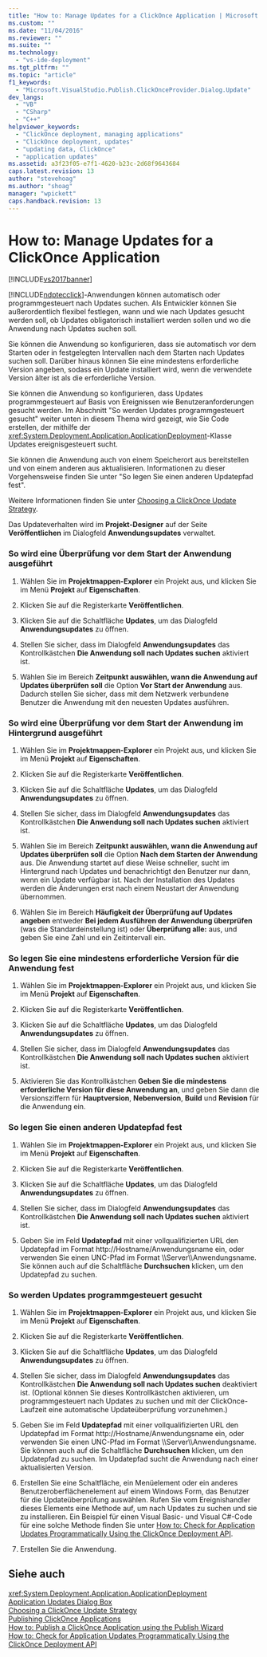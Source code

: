 ```yaml
---
title: "How to: Manage Updates for a ClickOnce Application | Microsoft Docs"
ms.custom: ""
ms.date: "11/04/2016"
ms.reviewer: ""
ms.suite: ""
ms.technology: 
  - "vs-ide-deployment"
ms.tgt_pltfrm: ""
ms.topic: "article"
f1_keywords: 
  - "Microsoft.VisualStudio.Publish.ClickOnceProvider.Dialog.Update"
dev_langs: 
  - "VB"
  - "CSharp"
  - "C++"
helpviewer_keywords: 
  - "ClickOnce deployment, managing applications"
  - "ClickOnce deployment, updates"
  - "updating data, ClickOnce"
  - "application updates"
ms.assetid: a3f23f05-e7f1-4620-b23c-2d68f9643684
caps.latest.revision: 13
author: "stevehoag"
ms.author: "shoag"
manager: "wpickett"
caps.handback.revision: 13
---
```

# How to: Manage Updates for a ClickOnce Application
[!INCLUDE[vs2017banner](../code-quality/includes/vs2017banner.md)]

[!INCLUDE[ndptecclick](../deployment/includes/ndptecclick_md.md)]\-Anwendungen können automatisch oder programmgesteuert nach Updates suchen.  Als Entwickler können Sie außerordentlich flexibel festlegen, wann und wie nach Updates gesucht werden soll, ob Updates obligatorisch installiert werden sollen und wo die Anwendung nach Updates suchen soll.  
  
 Sie können die Anwendung so konfigurieren, dass sie automatisch vor dem Starten oder in festgelegten Intervallen nach dem Starten nach Updates suchen soll.  Darüber hinaus können Sie eine mindestens erforderliche Version angeben, sodass ein Update installiert wird, wenn die verwendete Version älter ist als die erforderliche Version.  
  
 Sie können die Anwendung so konfigurieren, dass Updates programmgesteuert auf Basis von Ereignissen wie Benutzeranforderungen gesucht werden.  Im Abschnitt "So werden Updates programmgesteuert gesucht" weiter unten in diesem Thema wird gezeigt, wie Sie Code erstellen, der mithilfe der <xref:System.Deployment.Application.ApplicationDeployment>\-Klasse Updates ereignisgesteuert sucht.  
  
 Sie können die Anwendung auch von einem Speicherort aus bereitstellen und von einem anderen aus aktualisieren.  Informationen zu dieser Vorgehensweise finden Sie unter "So legen Sie einen anderen Updatepfad fest".  
  
 Weitere Informationen finden Sie unter [Choosing a ClickOnce Update Strategy](../deployment/choosing-a-clickonce-update-strategy.md).  
  
 Das Updateverhalten wird im **Projekt\-Designer** auf der Seite **Veröffentlichen** im Dialogfeld **Anwendungsupdates** verwaltet.  
  
### So wird eine Überprüfung vor dem Start der Anwendung ausgeführt  
  
1.  Wählen Sie im **Projektmappen\-Explorer** ein Projekt aus, und klicken Sie im Menü **Projekt** auf **Eigenschaften**.  
  
2.  Klicken Sie auf die Registerkarte **Veröffentlichen**.  
  
3.  Klicken Sie auf die Schaltfläche **Updates**, um das Dialogfeld **Anwendungsupdates** zu öffnen.  
  
4.  Stellen Sie sicher, dass im Dialogfeld **Anwendungsupdates** das Kontrollkästchen **Die Anwendung soll nach Updates suchen** aktiviert ist.  
  
5.  Wählen Sie im Bereich **Zeitpunkt auswählen, wann die Anwendung auf Updates überprüfen soll** die Option **Vor Start der Anwendung** aus.  Dadurch stellen Sie sicher, dass mit dem Netzwerk verbundene Benutzer die Anwendung mit den neuesten Updates ausführen.  
  
### So wird eine Überprüfung vor dem Start der Anwendung im Hintergrund ausgeführt  
  
1.  Wählen Sie im **Projektmappen\-Explorer** ein Projekt aus, und klicken Sie im Menü **Projekt** auf **Eigenschaften**.  
  
2.  Klicken Sie auf die Registerkarte **Veröffentlichen**.  
  
3.  Klicken Sie auf die Schaltfläche **Updates**, um das Dialogfeld **Anwendungsupdates** zu öffnen.  
  
4.  Stellen Sie sicher, dass im Dialogfeld **Anwendungsupdates** das Kontrollkästchen **Die Anwendung soll nach Updates suchen** aktiviert ist.  
  
5.  Wählen Sie im Bereich **Zeitpunkt auswählen, wann die Anwendung auf Updates überprüfen soll** die Option **Nach dem Starten der Anwendung** aus.  Die Anwendung startet auf diese Weise schneller, sucht im Hintergrund nach Updates und benachrichtigt den Benutzer nur dann, wenn ein Update verfügbar ist.  Nach der Installation des Updates werden die Änderungen erst nach einem Neustart der Anwendung übernommen.  
  
6.  Wählen Sie im Bereich **Häufigkeit der Überprüfung auf Updates angeben** entweder **Bei jedem Ausführen der Anwendung überprüfen** \(was die Standardeinstellung ist\) oder **Überprüfung alle:** aus, und geben Sie eine Zahl und ein Zeitintervall ein.  
  
### So legen Sie eine mindestens erforderliche Version für die Anwendung fest  
  
1.  Wählen Sie im **Projektmappen\-Explorer** ein Projekt aus, und klicken Sie im Menü **Projekt** auf **Eigenschaften**.  
  
2.  Klicken Sie auf die Registerkarte **Veröffentlichen**.  
  
3.  Klicken Sie auf die Schaltfläche **Updates**, um das Dialogfeld **Anwendungsupdates** zu öffnen.  
  
4.  Stellen Sie sicher, dass im Dialogfeld **Anwendungsupdates** das Kontrollkästchen **Die Anwendung soll nach Updates suchen** aktiviert ist.  
  
5.  Aktivieren Sie das Kontrollkästchen **Geben Sie die mindestens erforderliche Version für diese Anwendung an**, und geben Sie dann die Versionsziffern für **Hauptversion**, **Nebenversion**, **Build** und **Revision** für die Anwendung ein.  
  
### So legen Sie einen anderen Updatepfad fest  
  
1.  Wählen Sie im **Projektmappen\-Explorer** ein Projekt aus, und klicken Sie im Menü **Projekt** auf **Eigenschaften**.  
  
2.  Klicken Sie auf die Registerkarte **Veröffentlichen**.  
  
3.  Klicken Sie auf die Schaltfläche **Updates**, um das Dialogfeld **Anwendungsupdates** zu öffnen.  
  
4.  Stellen Sie sicher, dass im Dialogfeld **Anwendungsupdates** das Kontrollkästchen **Die Anwendung soll nach Updates suchen** aktiviert ist.  
  
5.  Geben Sie im Feld **Updatepfad** mit einer vollqualifizierten URL den Updatepfad im Format http:\/\/Hostname\/Anwendungsname ein, oder verwenden Sie einen UNC\-Pfad im Format \\\\Server\\\\Anwendungsname. Sie können auch auf die Schaltfläche **Durchsuchen** klicken, um den Updatepfad zu suchen.  
  
### So werden Updates programmgesteuert gesucht  
  
1.  Wählen Sie im **Projektmappen\-Explorer** ein Projekt aus, und klicken Sie im Menü **Projekt** auf **Eigenschaften**.  
  
2.  Klicken Sie auf die Registerkarte **Veröffentlichen**.  
  
3.  Klicken Sie auf die Schaltfläche **Updates**, um das Dialogfeld **Anwendungsupdates** zu öffnen.  
  
4.  Stellen Sie sicher, dass im Dialogfeld **Anwendungsupdates** das Kontrollkästchen **Die Anwendung soll nach Updates suchen** deaktiviert ist.  \(Optional können Sie dieses Kontrollkästchen aktivieren, um programmgesteuert nach Updates zu suchen und mit der ClickOnce\-Laufzeit eine automatische Updateüberprüfung vorzunehmen.\)  
  
5.  Geben Sie im Feld **Updatepfad** mit einer vollqualifizierten URL den Updatepfad im Format http:\/\/Hostname\/Anwendungsname ein, oder verwenden Sie einen UNC\-Pfad im Format \\\\Server\\\\Anwendungsname. Sie können auch auf die Schaltfläche **Durchsuchen** klicken, um den Updatepfad zu suchen.  Im Updatepfad sucht die Anwendung nach einer aktualisierten Version.  
  
6.  Erstellen Sie eine Schaltfläche, ein Menüelement oder ein anderes Benutzeroberflächenelement auf einem Windows Form, das Benutzer für die Updateüberprüfung auswählen.  Rufen Sie vom Ereignishandler dieses Elements eine Methode auf, um nach Updates zu suchen und sie zu installieren.  Ein Beispiel für einen Visual Basic\- und Visual C\#\-Code für eine solche Methode finden Sie unter [How to: Check for Application Updates Programmatically Using the ClickOnce Deployment API](../deployment/how-to-check-for-application-updates-programmatically-using-the-clickonce-deployment-api.md).  
  
7.  Erstellen Sie die Anwendung.  
  
## Siehe auch  
 <xref:System.Deployment.Application.ApplicationDeployment>   
 [Application Updates Dialog Box](http://msdn.microsoft.com/de-de/8eca8743-8e68-4d04-bfd5-4dc0a9b2934f)   
 [Choosing a ClickOnce Update Strategy](../deployment/choosing-a-clickonce-update-strategy.md)   
 [Publishing ClickOnce Applications](../deployment/publishing-clickonce-applications.md)   
 [How to: Publish a ClickOnce Application using the Publish Wizard](../deployment/how-to-publish-a-clickonce-application-using-the-publish-wizard.md)   
 [How to: Check for Application Updates Programmatically Using the ClickOnce Deployment API](../deployment/how-to-check-for-application-updates-programmatically-using-the-clickonce-deployment-api.md)